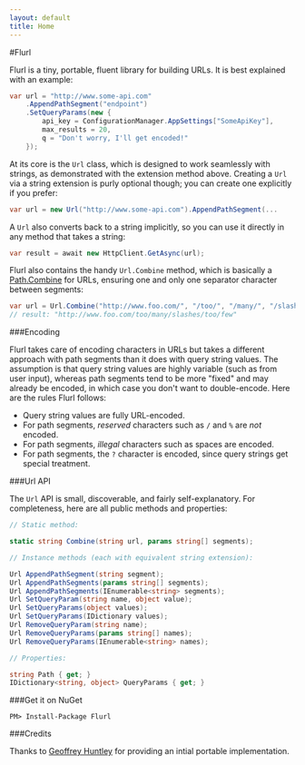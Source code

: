 ```yaml
---
layout: default
title: Home
---
```


#Flurl

Flurl is a tiny, portable, fluent library for building URLs. It is best explained with an example:

````c#
var url = "http://www.some-api.com"
	.AppendPathSegment("endpoint")
	.SetQueryParams(new {
		api_key = ConfigurationManager.AppSettings["SomeApiKey"],
		max_results = 20,
		q = "Don't worry, I'll get encoded!"
	});
````

At its core is the `Url` class, which is designed to work seamlessly with strings, as demonstrated with the extension method above. Creating a `Url` via a string extension is purly optional though; you can create one explicitly if you prefer:

````c#
var url = new Url("http://www.some-api.com").AppendPathSegment(...
````

A `Url` also converts back to a string implicitly, so you can use it directly in any method that takes a string:

````c#
var result = await new HttpClient.GetAsync(url);
````

Flurl also contains the handy `Url.Combine` method, which is basically a [Path.Combine](http://msdn.microsoft.com/en-us/library/dd991142.aspx) for URLs, ensuring one and only one separator character between segments:

````c#
var url = Url.Combine("http://www.foo.com/", "/too/", "/many/", "/slashes/", "too", "few");
// result: "http://www.foo.com/too/many/slashes/too/few"
````

###Encoding

Flurl takes care of encoding characters in URLs but takes a different approach with path segments than it does with query string values. The assumption is that query string values are highly variable (such as from user input), whereas path segments tend to be more "fixed" and may already be encoded, in which case you don't want to double-encode. Here are the rules Flurl follows:

- Query string values are fully URL-encoded.
- For path segments, *reserved* characters such as `/` and `%` are *not* encoded.
- For path segments, *illegal* characters such as spaces are encoded.
- For path segments, the `?` character is encoded, since query strings get special treatment.

###Url API

The `Url` API is small, discoverable, and fairly self-explanatory. For completeness, here are all public methods and properties:

````c#
// Static method:

static string Combine(string url, params string[] segments);

// Instance methods (each with equivalent string extension):

Url AppendPathSegment(string segment);
Url AppendPathSegments(params string[] segments);
Url AppendPathSegments(IEnumerable<string> segments);
Url SetQueryParam(string name, object value);
Url SetQueryParams(object values);
Url SetQueryParams(IDictionary values);
Url RemoveQueryParam(string name);
Url RemoveQueryParams(params string[] names);
Url RemoveQueryParams(IEnumerable<string> names);

// Properties:

string Path { get; }
IDictionary<string, object> QueryParams { get; }
````

###Get it on NuGet

````
PM> Install-Package Flurl
````

###Credits

Thanks to [Geoffrey Huntley](https://github.com/ghuntley) for providing an intial portable implementation. 
